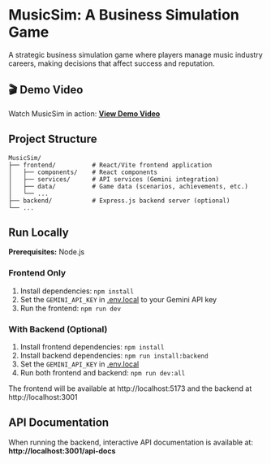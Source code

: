 # MusicSim: A Business Simulation Game

A strategic business simulation game where players manage music industry careers, making decisions that affect success and reputation.

## 🎬 Demo Video

Watch MusicSim in action: [**View Demo Video**](https://drive.google.com/file/d/1E2-obzi3AOg1L0EgI5tKIaxw-ENmdXg5/view?usp=drive_link)

## Project Structure

```
MusicSim/
├── frontend/          # React/Vite frontend application
│   ├── components/    # React components
│   ├── services/      # API services (Gemini integration)
│   ├── data/          # Game data (scenarios, achievements, etc.)
│   └── ...
├── backend/           # Express.js backend server (optional)
└── ...
```

## Run Locally

**Prerequisites:** Node.js

### Frontend Only
1. Install dependencies: `npm install`
2. Set the `GEMINI_API_KEY` in [.env.local](.env.local) to your Gemini API key
3. Run the frontend: `npm run dev`

### With Backend (Optional)
1. Install frontend dependencies: `npm install`
2. Install backend dependencies: `npm run install:backend`
3. Set the `GEMINI_API_KEY` in [.env.local](.env.local)
4. Run both frontend and backend: `npm run dev:all`

The frontend will be available at http://localhost:5173 and the backend at http://localhost:3001

## API Documentation

When running the backend, interactive API documentation is available at:
**http://localhost:3001/api-docs**
